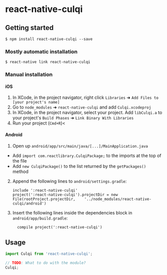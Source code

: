 # react-native-culqi

## Getting started

`$ npm install react-native-culqi --save`

### Mostly automatic installation

`$ react-native link react-native-culqi`

### Manual installation


#### iOS

1. In XCode, in the project navigator, right click `Libraries` ➜ `Add Files to [your project's name]`
2. Go to `node_modules` ➜ `react-native-culqi` and add `Culqi.xcodeproj`
3. In XCode, in the project navigator, select your project. Add `libCulqi.a` to your project's `Build Phases` ➜ `Link Binary With Libraries`
4. Run your project (`Cmd+R`)<

#### Android

1. Open up `android/app/src/main/java/[...]/MainApplication.java`
  - Add `import com.reactlibrary.CulqiPackage;` to the imports at the top of the file
  - Add `new CulqiPackage()` to the list returned by the `getPackages()` method
2. Append the following lines to `android/settings.gradle`:
  	```
  	include ':react-native-culqi'
  	project(':react-native-culqi').projectDir = new File(rootProject.projectDir, 	'../node_modules/react-native-culqi/android')
  	```
3. Insert the following lines inside the dependencies block in `android/app/build.gradle`:
  	```
      compile project(':react-native-culqi')
  	```


## Usage
```javascript
import Culqi from 'react-native-culqi';

// TODO: What to do with the module?
Culqi;
```
